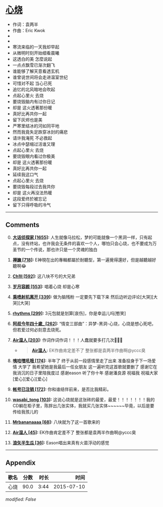 # [心烧](https://music.163.com/song?id=33111725)

* 作词：袁两半
* 作曲：Eric Kwok
*
*
* 寒流来临的一天我却早起
* 从微明时刻开始细看晨曦
* 这透白的美 怎麼说起
* 一点点飘雪已渐次翻飞
* 谁能够了解天意看透玄机
* 谁曾说世间将会走进温室世纪
* 可惜对不起 当心已死
* 追忆的北风暗地会吹起
* 点起心里火 去烧
* 要烧毁脑内有过你日记
* 却是 这火透著那份暖
* 真好比再共你一起
* 留下灰烬也是美
* 严寒里结冰的河如同平地
* 然而我竟失足跌穿冰封的痛悲
* 请许我淹死 不必救起
* 冰点中瑟缩过活谁又理
* 点起心里火 去烧
* 要烧毁眼内看过你极美
* 却是 这火透著那份暖
* 真好比再共你一起
* 延续我这口气
* 点起心里火 去烧
* 要烧毁每段过去我共你
* 却是 这火再没法热暖
* 这段爱终於被忘记
* 留下只得呼吸的冷气


---

## Comments
0. **[大话侦探家 \[1655\]](https://music.163.com/#/user/home?id=9552709):** 人生就像马拉松，梦的可能就像一个黑洞一样，只有起点，没有终站，也许我会无条件的喜欢一个人，哪怕只会心烧，也不要成为万圣节的一个传说，那也许只是一个灵魂的独白

1. **[禅譕 \[718\]](https://music.163.com/#/user/home?id=41479184):** E神現在出的專輯都屬於耐聽型，第一遍覺得還好，但是越聽越好聽啊😂

2. **[Ch1ll \[592\]](https://music.163.com/#/user/home?id=80441442):** 这八块不亏的大兄弟

3. **[岁月容颜 \[553\]](https://music.163.com/#/user/home?id=67017989):** 唱着心烧 却是心寒

4. **[乘喷射机离开 \[339\]](https://music.163.com/#/user/home?id=51067316):** 做为脑残粉 一定要先下载下来 然后边听边评论[大哭][大哭][大哭]

5. **[rhythms \[299\]](https://music.163.com/#/user/home?id=2490398):** 3元包就是划算[哀伤]，你是幸运儿吗[憨笑]

6. **[阿叔今年四十歲_ \[262\]](https://music.163.com/#/user/home?id=16535231):** “情变三部曲”：异梦-黑洞-心烧，心烧是想心死吧，但若爱过何必刻意去烧死。

7. **[Air湿人 \[203\]](https://music.163.com/#/user/home?id=48614199):** 作词作词作词！！！人蠢就要多打几次🌚🌚🌚
	* > **[Air湿人](https://music.163.com/#/user/home?id=48614199):** EK作曲肯定差不了 整张都是袁两半作曲啊@yccc臭 

8. **[咦哈嘿吼哦 \[174\]](https://music.163.com/#/user/home?id=129318606):** 半年了  终于从前一段感情里走了出来  准备投身于下一场爱情  大学了  我希望她是我最后一任女朋友  这一遍听完这首歌就要删了  感谢它在我消沉的日子里陪我度过  感谢eason  听了你十年  感谢潘良源  祝福我  祝福大家 [爱心][爱心][爱心]

9. **[帐号已注销 \[172\]](https://music.163.com/#/user/home?id=133502511):** 你和谁结伴前来，是否比我精彩。

10. **[wasabi_tong \[103\]](https://music.163.com/#/user/home?id=45824110):** 这说心烧就是这张砖的最爱，最爱！！！！！！！我的CD躺在柜子里，陈胖出几张实体，我就买几张实体~~~~~~毕竟，以后是要传给我孩儿的

11. **[Mrbananaaaa \[68\]](https://music.163.com/#/user/home?id=74472272):** 八块就为了这一首歌来的

12. **[Air湿人 \[45\]](https://music.163.com/#/user/home?id=48614199):** EK作曲肯定差不了 整张都是袁两半作曲啊@yccc臭 

13. **[浪矢半生瓜 \[36\]](https://music.163.com/#/user/home?id=80498066):** Eason唱出来真有火苗浮动的感觉



---

## Appendix

|歌名|分数|时长|时间|
|:---|:---:|---:|---:|
|心烧|90.0|3:44|2015-07-10

*modified: False*